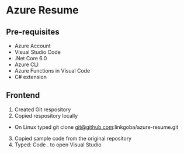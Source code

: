 # Azure Resume

## Pre-requisites

- Azure Account
- Visual Studio Code
- .Net Core 6.0
- Azure CLI
- Azure Functions in Visual Code
- C# extension

## Frontend

1. Created Git respository
2. Copied respository locally
- On Linux typed git clone git@github.com:linkgoba/azure-resume.git
3. Copied sample code from the original repository
4. Typed: Code . to open Visual Studio
